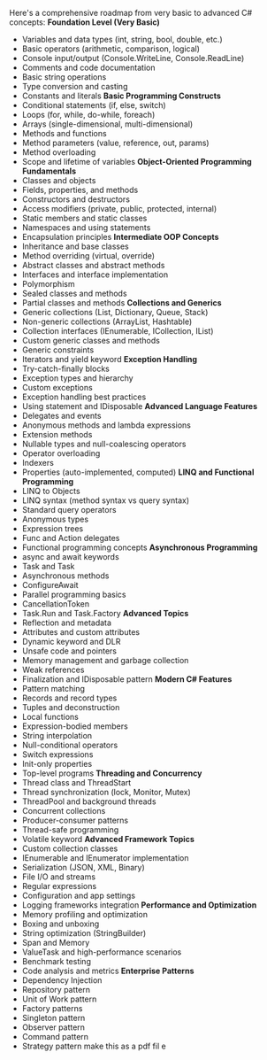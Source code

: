 Here's a comprehensive roadmap from very basic to advanced C# concepts:
**Foundation Level (Very Basic)**
* Variables and data types (int, string, bool, double, etc.)
* Basic operators (arithmetic, comparison, logical)
* Console input/output (Console.WriteLine, Console.ReadLine)
* Comments and code documentation
* Basic string operations
* Type conversion and casting
* Constants and literals
**Basic Programming Constructs**
* Conditional statements (if, else, switch)
* Loops (for, while, do-while, foreach)
* Arrays (single-dimensional, multi-dimensional)
* Methods and functions
* Method parameters (value, reference, out, params)
* Method overloading
* Scope and lifetime of variables
**Object-Oriented Programming Fundamentals**
* Classes and objects
* Fields, properties, and methods
* Constructors and destructors
* Access modifiers (private, public, protected, internal)
* Static members and static classes
* Namespaces and using statements
* Encapsulation principles
**Intermediate OOP Concepts**
* Inheritance and base classes
* Method overriding (virtual, override)
* Abstract classes and abstract methods
* Interfaces and interface implementation
* Polymorphism
* Sealed classes and methods
* Partial classes and methods
**Collections and Generics**
* Generic collections (List, Dictionary, Queue, Stack)
* Non-generic collections (ArrayList, Hashtable)
* Collection interfaces (IEnumerable, ICollection, IList)
* Custom generic classes and methods
* Generic constraints
* Iterators and yield keyword
**Exception Handling**
* Try-catch-finally blocks
* Exception types and hierarchy
* Custom exceptions
* Exception handling best practices
* Using statement and IDisposable
**Advanced Language Features**
* Delegates and events
* Anonymous methods and lambda expressions
* Extension methods
* Nullable types and null-coalescing operators
* Operator overloading
* Indexers
* Properties (auto-implemented, computed)
**LINQ and Functional Programming**
* LINQ to Objects
* LINQ syntax (method syntax vs query syntax)
* Standard query operators
* Anonymous types
* Expression trees
* Func and Action delegates
* Functional programming concepts
**Asynchronous Programming**
* async and await keywords
* Task and Task
* Asynchronous methods
* ConfigureAwait
* Parallel programming basics
* CancellationToken
* Task.Run and Task.Factory
**Advanced Topics**
* Reflection and metadata
* Attributes and custom attributes
* Dynamic keyword and DLR
* Unsafe code and pointers
* Memory management and garbage collection
* Weak references
* Finalization and IDisposable pattern
**Modern C# Features**
* Pattern matching
* Records and record types
* Tuples and deconstruction
* Local functions
* Expression-bodied members
* String interpolation
* Null-conditional operators
* Switch expressions
* Init-only properties
* Top-level programs
**Threading and Concurrency**
* Thread class and ThreadStart
* Thread synchronization (lock, Monitor, Mutex)
* ThreadPool and background threads
* Concurrent collections
* Producer-consumer patterns
* Thread-safe programming
* Volatile keyword
**Advanced Framework Topics**
* Custom collection classes
* IEnumerable and IEnumerator implementation
* Serialization (JSON, XML, Binary)
* File I/O and streams
* Regular expressions
* Configuration and app settings
* Logging frameworks integration
**Performance and Optimization**
* Memory profiling and optimization
* Boxing and unboxing
* String optimization (StringBuilder)
* Span and Memory
* ValueTask and high-performance scenarios
* Benchmark testing
* Code analysis and metrics
**Enterprise Patterns**
* Dependency Injection
* Repository pattern
* Unit of Work pattern
* Factory patterns
* Singleton pattern
* Observer pattern
* Command pattern
* Strategy pattern
make this as a pdf fil e
